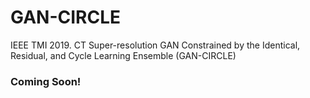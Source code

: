 # GAN-CIRCLE
IEEE TMI 2019. CT Super-resolution GAN Constrained by the Identical, Residual, and Cycle Learning Ensemble (GAN-CIRCLE)

### Coming Soon!
